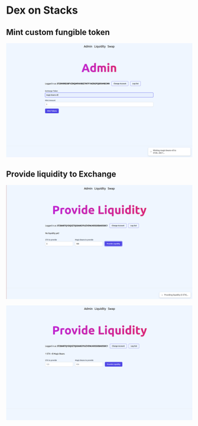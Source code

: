 # Dex on Stacks

## Mint custom fungible token

![Minting token](img/admin_mint.png "Minting token")

## Provide liquidity to Exchange

![Providing Liquidity](img/providing_liquidity.png "Providing Liquidity")

![Liquidity](img/liquidity.png "Liquidity")
